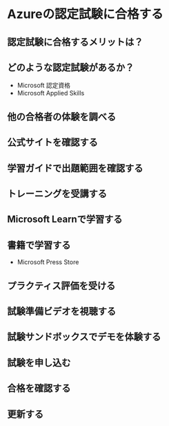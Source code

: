 # Azureの認定試験に合格する

## 認定試験に合格するメリットは？

## どのような認定試験があるか？

- Microsoft 認定資格
- Microsoft Applied Skills

## 他の合格者の体験を調べる

## 公式サイトを確認する

## 学習ガイドで出題範囲を確認する

## トレーニングを受講する

## Microsoft Learnで学習する

## 書籍で学習する

- Microsoft Press Store

## プラクティス評価を受ける

## 試験準備ビデオを視聴する

## 試験サンドボックスでデモを体験する

## 試験を申し込む

## 合格を確認する

## 更新する



